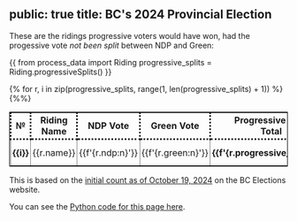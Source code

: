 public: true
title: BC's 2024 Provincial Election
---

These are the ridings progressive voters would have won, had the progessive vote _not been split_ between NDP and Green:

{{
	from process_data import Riding
	progressive_splits = Riding.progressiveSplits()
}}


<style>
table, td {
	border: 1px solid black;
}
th, td {
	border-style: dotted;
	padding: 3px;
}
td {
	text-align: center;
}
</style>

<table>
<tr>
<th>№</th>
<th>Riding Name</th>
<th>NDP Vote</th>
<th>Green Vote</th>
<th>Progressive Vote <br/> Total</th>
<th>Con Vote</th>
<th><em>Con Victory <br/> Margin</em></th>
</tr>
{% for r, i in zip(progressive_splits, range(1, len(progressive_splits) + 1)) %}
<tr>
<td><b>{{i}}</b></td>
<td>{{r.name}}</td>
<td>{{f'{r.ndp:n}'}}</td>
<td>{{f'{r.green:n}'}}</td>
<td><b>{{f'{r.progressive_vote:n}'}}</b></td>
<td>{{f'{r.con:n}'}}</td>
<td><b>{{f'{(r.progressive_vote - r.con):n}'}}</b></td>
</tr>
{%%}
</table>

This is based on the [initial count as of October 19, 2024](https://electionsbcenr.blob.core.windows.net/electionsbcenr/Results_7097_GE-2024-10-19_Party.html) on the BC Elections website.

You can see the [Python code for this page here](https://github.com/arjun-menon/arjun-menon.github.io/tree/master/essays/pol/bc-2024).

